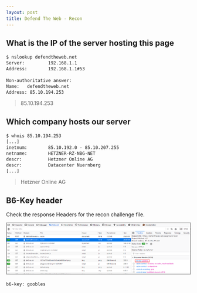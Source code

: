 ```yaml
---
layout: post
title: Defend The Web - Recon
---
```


## What is the IP of the server hosting this page
```shell
$ nslookup defendtheweb.net
Server:         192.168.1.1
Address:        192.168.1.1#53

Non-authoritative answer:
Name:   defendtheweb.net
Address: 85.10.194.253
```
> 85.10.194.253

## Which company hosts our server
```shell
$ whois 85.10.194.253
[...]
inetnum:        85.10.192.0 - 85.10.207.255
netname:        HETZNER-RZ-NBG-NET
descr:          Hetzner Online AG
descr:          Datacenter Nuernberg
[...]
```
> Hetzner Online AG

## B6-Key header

Check the response Headers for the recon challenge file.

![b6](/images/defend/recon.png)

```b6-key: goobles```